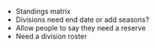 
- Standings matrix
- Divisions need end date or add seasons?
- Allow people to say they need a reserve
- Need a division roster
